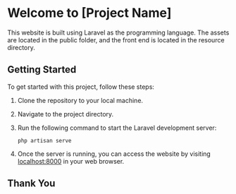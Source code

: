 # Welcome to [Project Name]

This website is built using Laravel as the programming language. The assets are located in the public folder, and the front end is located in the resource directory.

## Getting Started

To get started with this project, follow these steps:

1. Clone the repository to your local machine.
2. Navigate to the project directory.
3. Run the following command to start the Laravel development server:

    ```
    php artisan serve
    ```

4. Once the server is running, you can access the website by visiting [localhost:8000](http://localhost:8000) in your web browser.

## Thank You